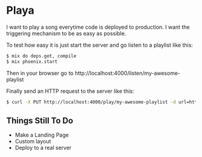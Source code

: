 # Playa

I want to play a song everytime code is deployed to production. I want the triggering mechanism to be as easy as possible.

To test how easy it is just start the server and go listen to a playlist like this:

```bash
$ mix do deps.get, compile
$ mix phoenix.start
```

Then in your browser go to http://localhost:4000/listen/my-awesome-playlist

Finally send an HTTP request to the server like this:
```bash
$ curl -X PUT http://localhost:4000/play/my-awesome-playlist -d url=http%3A%2F%2Fwww.noiseaddicts.com%2Fsamples%2F55.mp3
```

## Things Still To Do

* Make a Landing Page
* Custom layout
* Deploy to a real server

